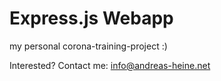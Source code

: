 # Express.js Webapp
  
my personal corona-training-project :)
  
Interested? Contact me: info@andreas-heine.net
